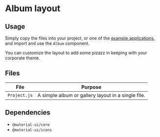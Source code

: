 # Album layout

## Usage

Simply copy the files into your project, or one of the [example applications](https://github.com/mui-org/material-ui/tree/master/examples), and import and use the `Album` component.

You can customize the layout to add some pizazz in keeping with your corporate theme.

## Files

| File  | Purpose  |
|---    |---       |
| `Project.js` | A simple album or gallery layout in a single file. |


## Dependencies

- `@material-ui/core`
- `@material-ui/icons`
